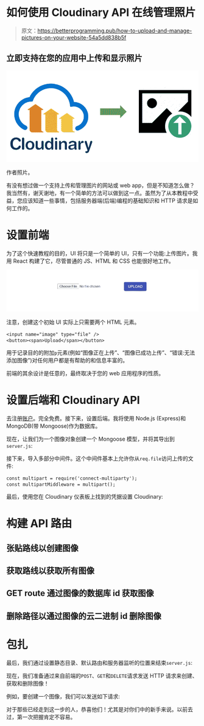 # 如何使用 Cloudinary API 在线管理照片

> 原文：<https://betterprogramming.pub/how-to-upload-and-manage-pictures-on-your-website-54a5dd838b5f>

## 立即支持在您的应用中上传和显示照片

![](img/0d556880d10f14742a89b5bbfda3b4ae.png)

作者照片。

有没有想过做一个支持上传和管理图片的网站或 web app，但是不知道怎么做？我当然有，谢天谢地，有一个简单的方法可以做到这一点。虽然为了从本教程中受益，您应该知道一些事情，包括服务器端(后端)编程的基础知识和 HTTP 请求是如何工作的。

# 设置前端

为了这个快速教程的目的，UI 将只是一个简单的 UI，只有一个功能:上传图片。我用 React 构建了它，尽管普通的 JS、HTML 和 CSS 也能很好地工作。

![](img/c6c7b8494109dc937e9ce399716d15f0.png)

注意，创建这个初始 UI 实际上只需要两个 HTML 元素。

```
<input name="image" type="file" />
<button><span>Upload</span></button>
```

用于记录目的的附加`p`元素(例如“图像正在上传”、“图像已成功上传”、“错误:无法添加图像”)对任何用户都是有帮助的和信息丰富的。

前端的其余设计是任意的，最终取决于您的 web 应用程序的性质。

# 设置后端和 Cloudinary API

去注册[账户](https://cloudinary.com/users/register/free)。完全免费。接下来，设置后端。我将使用 Node.js (Express)和 MongoDB(带 Mongoose)作为数据库。

现在，让我们为一个图像对象创建一个 Mongoose 模型，并将其导出到`server.js`:

接下来，导入多部分中间件。这个中间件基本上允许你从`req.file`访问上传的文件:

```
const multipart = require('connect-multiparty');
const multipartMiddleware = multipart();
```

最后，使用您在 Cloudinary 仪表板上找到的凭据设置 Cloudinary:

# 构建 API 路由

## 张贴路线以创建图像

## 获取路线以获取所有图像

## GET route 通过图像的数据库 id 获取图像

## 删除路径以通过图像的云二进制 id 删除图像

# 包扎

最后，我们通过设置静态目录、默认路由和服务器监听的位置来结束`server.js`:

现在，我们准备通过来自前端的`POST`、`GET`和`DELETE`请求发送 HTTP 请求来创建、获取和删除图像！

例如，要创建一个图像，我们可以发送如下请求:

对于那些已经走到这一步的人，恭喜他们！尤其是对你们中的新手来说。以前去过，第一次把握肯定不容易。